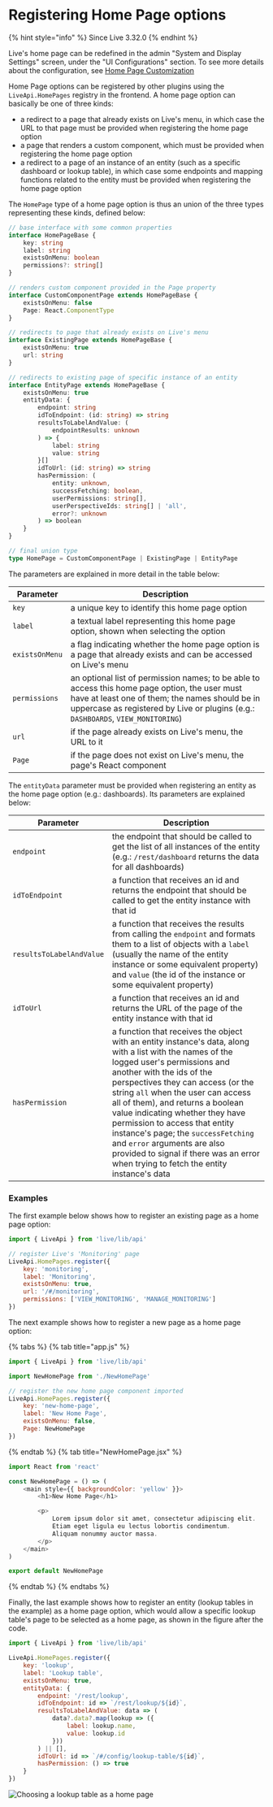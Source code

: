# Registering Home Page options

{% hint style="info" %}
Since Live 3.32.0
{% endhint %}

Live's home page can be redefined in the admin "System and Display Settings" screen, under the "UI Configurations" section. To see more details about the configuration, see [Home Page Customization](../../administration/configuration/home-page.md)

Home Page options can be registered by other plugins using the `LiveApi.HomePages` registry in the frontend. A home page option can basically be one of three kinds:

- a redirect to a page that already exists on Live's menu, in which case the URL to that page must be provided when registering the home page option
- a page that renders a custom component, which must be provided when registering the home page option
- a redirect to a page of an instance of an entity (such as a specific dashboard or lookup table), in which case some endpoints and mapping functions related to the entity must be provided when registering the home page option

The `HomePage` type of a home page option is thus an union of the three types representing these kinds, defined below:

```typescript
// base interface with some common properties
interface HomePageBase {
    key: string
    label: string
    existsOnMenu: boolean
    permissions?: string[]
}

// renders custom component provided in the Page property
interface CustomComponentPage extends HomePageBase {
    existsOnMenu: false
    Page: React.ComponentType
}

// redirects to page that already exists on Live's menu
interface ExistingPage extends HomePageBase {
    existsOnMenu: true
    url: string
}

// redirects to existing page of specific instance of an entity
interface EntityPage extends HomePageBase {
    existsOnMenu: true
    entityData: {
        endpoint: string
        idToEndpoint: (id: string) => string
        resultsToLabelAndValue: (
            endpointResults: unknown
        ) => {
            label: string
            value: string
        }[]
        idToUrl: (id: string) => string
        hasPermission: (
            entity: unknown,
            successFetching: boolean,
            userPermissions: string[],
            userPerspectiveIds: string[] | 'all',
            error?: unknown
        ) => boolean
    }
}

// final union type
type HomePage = CustomComponentPage | ExistingPage | EntityPage
```

The parameters are explained in more detail in the table below:

| Parameter      | Description                                                                                                                                                                                                                          |
| -------------- | ------------------------------------------------------------------------------------------------------------------------------------------------------------------------------------------------------------------------------------ |
| `key`          | a unique key to identify this home page option                                                                                                                                                                                       |
| `label`        | a textual label representing this home page option, shown when selecting the option                                                                                                                                                  |
| `existsOnMenu` | a flag indicating whether the home page option is a page that already exists and can be accessed on Live's menu                                                                                                                      |
| `permissions`  | an optional list of permission names; to be able to access this home page option, the user must have at least one of them; the names should be in uppercase as registered by Live or plugins (e.g.: `DASHBOARDS`, `VIEW_MONITORING`) |
| `url`          | if the page already exists on Live's menu, the URL to it                                                                                                                                                                             |
| `Page`         | if the page does not exist on Live's menu, the page's React component                                                                                                                                                                |

The `entityData` parameter must be provided when registering an entity as the home page option (e.g.: dashboards). Its parameters are explained below:

| Parameter                | Description                                                                                                                                                                                                                                                                                                                                                                                                                                                  |
| ------------------------ | ------------------------------------------------------------------------------------------------------------------------------------------------------------------------------------------------------------------------------------------------------------------------------------------------------------------------------------------------------------------------------------------------------------------------------------------------------------ |
| `endpoint`               | the endpoint that should be called to get the list of all instances of the entity (e.g.: `/rest/dashboard` returns the data for all dashboards)                                                                                                                                                                                                                                                                                                              |
| `idToEndpoint`           | a function that receives an id and returns the endpoint that should be called to get the entity instance with that id                                                                                                                                                                                                                                                                                                                                        |
| `resultsToLabelAndValue` | a function that receives the results from calling the `endpoint` and formats them to a list of objects with a `label` (usually the name of the entity instance or some equivalent property) and `value` (the id of the instance or some equivalent property)                                                                                                                                                                                                 |
| `idToUrl`                | a function that receives an id and returns the URL of the page of the entity instance with that id                                                                                                                                                                                                                                                                                                                                                           |
| `hasPermission`          | a function that receives the object with an entity instance's data, along with a list with the names of the logged user's permissions and another with the ids of the perspectives they can access (or the string `all` when the user can access all of them), and returns a boolean value indicating whether they have permission to access that entity instance's page; the `successFetching` and `error` arguments are also provided to signal if there was an error when trying to fetch the entity instance's data |

### Examples

The first example below shows how to register an existing page as a home page option:

```javascript
import { LiveApi } from 'live/lib/api'

// register Live's 'Monitoring' page
LiveApi.HomePages.register({
    key: 'monitoring',
    label: 'Monitoring',
    existsOnMenu: true,
    url: '/#/monitoring',
    permissions: ['VIEW_MONITORING', 'MANAGE_MONITORING']
})
```

The next example shows how to register a new page as a home page option:

{% tabs %}
{% tab title="app.js" %}
```javascript
import { LiveApi } from 'live/lib/api'

import NewHomePage from './NewHomePage'

// register the new home page component imported
LiveApi.HomePages.register({
    key: 'new-home-page',
    label: 'New Home Page',
    existsOnMenu: false,
    Page: NewHomePage
})
```
{% endtab %}
{% tab title="NewHomePage.jsx" %}
```javascript
import React from 'react'

const NewHomePage = () => (
    <main style={{ backgroundColor: 'yellow' }}>
        <h1>New Home Page</h1>

        <p>
            Lorem ipsum dolor sit amet, consectetur adipiscing elit.
            Etiam eget ligula eu lectus lobortis condimentum.
            Aliquam nonummy auctor massa.
        </p>
    </main>
)

export default NewHomePage
```
{% endtab %}
{% endtabs %}

Finally, the last example shows how to register an entity (lookup tables in the example) as a home page option, which would allow a specific lookup table's page to be selected as a home page, as shown in the figure after the code.

```javascript
import { LiveApi } from 'live/lib/api'

LiveApi.HomePages.register({
    key: 'lookup',
    label: 'Lookup table',
    existsOnMenu: true,
    entityData: {
        endpoint: '/rest/lookup',
        idToEndpoint: id => `/rest/lookup/${id}`,
        resultsToLabelAndValue: data => (
            data?.data?.map(lookup => ({
                label: lookup.name,
                value: lookup.id
            }))
        ) || [],
        idToUrl: id => `/#/config/lookup-table/${id}`,
        hasPermission: () => true
    }
})
```

![Choosing a lookup table as a home page](<../../.gitbook/assets/home-page-customization-5.png>)
